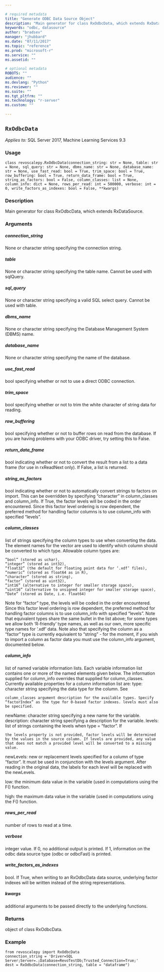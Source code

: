 ```yaml
--- 
 
# required metadata 
title: "Generate ODBC Data Source Object" 
description: "Main generator for class RxOdbcData, which extends RxDataSource." 
keywords: "odbc, datasource" 
author: "bradsev" 
manager: "jhubbard" 
ms.date: "07/11/2017" 
ms.topic: "reference" 
ms.prod: "microsoft-r" 
ms.service: "" 
ms.assetid: "" 
 
# optional metadata 
ROBOTS: "" 
audience: "" 
ms.devlang: "Python" 
ms.reviewer: "" 
ms.suite: "" 
ms.tgt_pltfrm: "" 
ms.technology: "r-server" 
ms.custom: "" 
 
---
```


## `RxOdbcData`


*Applies to:* SQL Server 2017, Machine Learning Services 9.3


### Usage



```
class revoscalepy.RxOdbcData(connection_string: str = None, table: str = None, sql_query: str = None, dbms_name: str = None, database_name: str = None, use_fast_read: bool = True, trim_space: bool = True, row_buffering: bool = True, return_data_frame: bool = True, string_as_factors: bool = False, column_classes: list = None, column_info: dict = None, rows_per_read: int = 500000, verbose: int = 0, write_factors_as_indexes: bool = False, **kwargs)
```




### Description

Main generator for class RxOdbcData, which extends RxDataSource.


### Arguments


##### connection_string

None or character string specifying the
connection string.


##### table

None or character string specifying the table name. Cannot be
used with sqlQuery.


##### sql_query

None or character string specifying a valid SQL select
query. Cannot be used with table.


##### dbms_name

None or character string specifying the Database
Management System (DBMS) name.


##### database_name

None or character string specifying the name of the
database.


##### use_fast_read

bool specifying whether or not to use a direct
ODBC connection.


##### trim_space

bool specifying whether or not to trim the white
character of string data for reading.


##### row_buffering

bool specifying whether or not to buffer rows on
read from the database. If you are having problems with your ODBC driver,
try setting this to False.


##### return_data_frame

bool indicating whether or not to convert the
result from a list to a data frame (for use in rxReadNext only). If False,
a list is returned.


##### string_as_factors

bool indicating whether or not to
automatically convert strings to factors on import. This can be overridden
by specifying “character” in column_classes and column_info. If True, the
factor levels will be coded in the order encountered. Since this factor
level ordering is row dependent, the preferred method for handling factor
columns is to use column_info with specified “levels”.


##### column_classes

list of strings specifying the column types to use
when converting the data. The element names for the vector are used to
identify which column should be converted to which type.
Allowable column types are:

    ”bool” (stored as uchar),
    “integer” (stored as int32),
    “float32” (the default for floating point data for ‘.xdf’ files),
    “numeric” (stored as float64 as in R),
    “character” (stored as string),
    “factor” (stored as uint32),
    “int16” (alternative to integer for smaller storage space),
    “uint16” (alternative to unsigned integer for smaller storage space),
    “Date” (stored as Date, i.e. float64)

Note for “factor” type, the levels will be coded in the order
encountered. Since this factor level ordering is row dependent, the
preferred method for handling factor columns is to use column_info with
specified “levels”.
Note that equivalent types share the same bullet in the list above; for
some types we allow both ‘R-friendly’ type names, as well as our own,
more specific type names for ‘.xdf’ data.
Note also that specifying the column as a “factor” type is currently
equivalent to “string” - for the moment, if you wish to import a column
as factor data you must use the column_info argument, documented below.


##### column_info

list of named variable information lists. Each variable
information list contains one or more of the named elements given below.
The information supplied for column_info overrides that supplied for
column_classes.
Currently available properties for a column information list are:
type: character string specifying the data type for the column. See

    column_classes argument description for the available types. Specify
    “factorIndex” as the type for 0-based factor indexes. levels must also
    be specified.

newName: character string specifying a new name for the variable.
description: character string specifying a description for the variable.
levels: list of strings containing the levels when type = “factor”. If

    the levels property is not provided, factor levels will be determined
    by the values in the source column. If levels are provided, any value
    that does not match a provided level will be converted to a missing
    value.

newLevels: new or replacement levels specified for a column of type
    “factor”. It must be used in conjunction with the levels argument.
    After reading in the original data, the labels for each level will be
    replaced with the newLevels.

low: the minimum data value in the variable (used in computations using
    the F() function.

high: the maximum data value in the variable (used in computations
    using the F() function.


##### rows_per_read

number of rows to read at a time.


##### verbose

integer value. If 0, no additional output is printed. If 1,
information on the odbc data source type (odbc or odbcFast) is printed.


##### write_factors_as_indexes

bool. If True, when writing to an
RxOdbcData data source, underlying factor indexes will be written instead
of the string representations.


##### kwargs

additional arguments to be passed directly to the underlying
functions.


### Returns

object of class RxOdbcData.


### Example



```
from revoscalepy import RxOdbcData
connection_string = 'Driver=SQL Server;Server=.;Database=RevoTestDb;Trusted_Connection=True;'
dest = RxOdbcData(connection_string, table = "dataframe")
```

